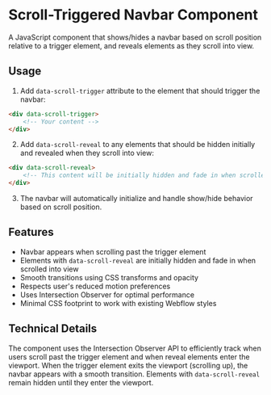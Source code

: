 # Scroll-Triggered Navbar Component

A JavaScript component that shows/hides a navbar based on scroll position relative to a trigger element, and reveals elements as they scroll into view.

## Usage

1. Add `data-scroll-trigger` attribute to the element that should trigger the navbar:
```html
<div data-scroll-trigger>
    <!-- Your content -->
</div>
```

2. Add `data-scroll-reveal` to any elements that should be hidden initially and revealed when they scroll into view:
```html
<div data-scroll-reveal>
    <!-- This content will be initially hidden and fade in when scrolled into view -->
</div>
```

3. The navbar will automatically initialize and handle show/hide behavior based on scroll position.

## Features

- Navbar appears when scrolling past the trigger element
- Elements with `data-scroll-reveal` are initially hidden and fade in when scrolled into view
- Smooth transitions using CSS transforms and opacity
- Respects user's reduced motion preferences
- Uses Intersection Observer for optimal performance
- Minimal CSS footprint to work with existing Webflow styles

## Technical Details

The component uses the Intersection Observer API to efficiently track when users scroll past the trigger element and when reveal elements enter the viewport. When the trigger element exits the viewport (scrolling up), the navbar appears with a smooth transition. Elements with `data-scroll-reveal` remain hidden until they enter the viewport. 